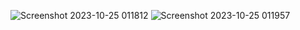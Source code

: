 ![Screenshot 2023-10-25 011812](https://github.com/Mahdi-mrasouli/pr-web6/assets/78921905/ee30c393-8d1d-41d4-831f-51b4860822ba)
![Screenshot 2023-10-25 011957](https://github.com/Mahdi-mrasouli/pr-web6/assets/78921905/c156b522-c2ef-4207-bc26-857cbfbb6c38)
